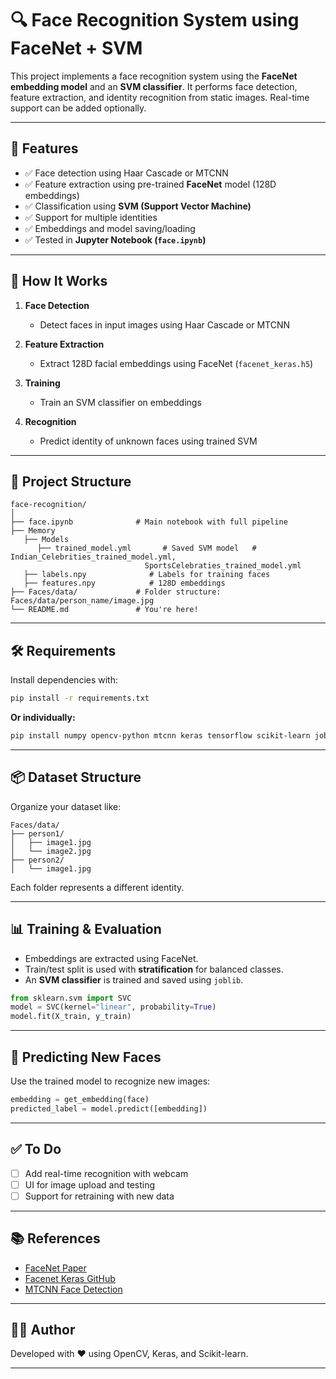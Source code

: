 # 🔍 Face Recognition System using FaceNet + SVM

This project implements a face recognition system using the **FaceNet embedding model** and an **SVM classifier**. It performs face detection, feature extraction, and identity recognition from static images. Real-time support can be added optionally.

---

## 🚀 Features

- ✅ Face detection using Haar Cascade or MTCNN  
- ✅ Feature extraction using pre-trained **FaceNet** model (128D embeddings)  
- ✅ Classification using **SVM (Support Vector Machine)**  
- ✅ Support for multiple identities  
- ✅ Embeddings and model saving/loading  
- ✅ Tested in **Jupyter Notebook (`face.ipynb`)**

---

## 🧠 How It Works

1. **Face Detection**  
   - Detect faces in input images using Haar Cascade or MTCNN

2. **Feature Extraction**  
   - Extract 128D facial embeddings using FaceNet (`facenet_keras.h5`)

3. **Training**  
   - Train an SVM classifier on embeddings

4. **Recognition**  
   - Predict identity of unknown faces using trained SVM

---

## 📁 Project Structure

```
face-recognition/
│
├── face.ipynb              # Main notebook with full pipeline
├── Memory
   ├── Models
      ├── trained_model.yml       # Saved SVM model   # Indian_Celebrities_trained_model.yml,
                              SportsCelebraties_trained_model.yml
   ├── labels.npy              # Labels for training faces
   ├── features.npy            # 128D embeddings
├── Faces/data/             # Folder structure: Faces/data/person_name/image.jpg
└── README.md               # You're here!
```

---

## 🛠️ Requirements

Install dependencies with:

```bash
pip install -r requirements.txt
```

**Or individually:**

```bash
pip install numpy opencv-python mtcnn keras tensorflow scikit-learn joblib
```

---

## 📦 Dataset Structure

Organize your dataset like:

```
Faces/data/
├── person1/
│   ├── image1.jpg
│   └── image2.jpg
├── person2/
│   └── image1.jpg
```

Each folder represents a different identity.

---

## 📊 Training & Evaluation

- Embeddings are extracted using FaceNet.
- Train/test split is used with **stratification** for balanced classes.
- An **SVM classifier** is trained and saved using `joblib`.

```python
from sklearn.svm import SVC
model = SVC(kernel="linear", probability=True)
model.fit(X_train, y_train)
```

---

## 🔮 Predicting New Faces

Use the trained model to recognize new images:

```python
embedding = get_embedding(face)
predicted_label = model.predict([embedding])
```

---

## ✅ To Do

- [ ] Add real-time recognition with webcam
- [ ] UI for image upload and testing
- [ ] Support for retraining with new data

---

## 📚 References

- [FaceNet Paper](https://arxiv.org/abs/1503.03832)
- [Facenet Keras GitHub](https://github.com/nyoki-mtl/keras-facenet)
- [MTCNN Face Detection](https://github.com/ipazc/mtcnn)

---

## 🧑‍💻 Author

Developed with ❤️ using OpenCV, Keras, and Scikit-learn.

---
